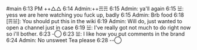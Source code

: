 
#main
6:13 PM ++△△
6:14 Admin:++☴☴
6:15 Admin: ya'll again
6:15 ☱: yess we are here watching you fuck up, badly
6:15 Admin: Brb food
6:18 [☴☱]: You should put this in the wiki
6:19 Admin: Will do, just wanted to open a channel just in case
6:19 ☱: I've really got not much to do right now so i'll bother.
6:23 -◯
6:23 ☱: I like how you put comments in the brand
6:24 Admin: No unsweet Tea please
6:28 --◯